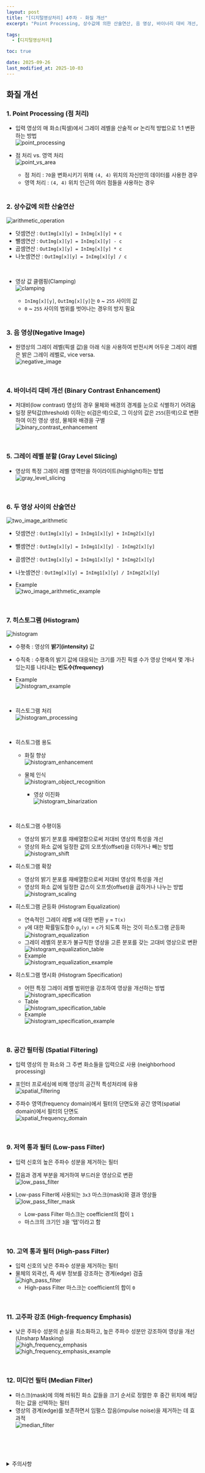 ```yaml
---
layout: post
title: "[디지털영상처리] 4주차 - 화질 개선"
excerpt: "Point Processing, 상수값에 의한 산술연산, 음 영상, 바이너리 대비 개선, 그레이 레벨 분할, 두 영상 사이의 산술연산, 히스토그램, 공간 필터링, 저역 통과 필터, 고역 통과 필터, 고주파 강조, 미디언 필터"

tags:
  - [디지털영상처리]

toc: true

date: 2025-09-26
last_modified_at: 2025-10-03
---
```

## 화질 개선
### 1. Point Processing (점 처리)
- 입력 영상의 매 화소(픽셀)에서 그레이 레벨을 산술적 or 논리적 방법으로 1:1 변환하는 방법  
![point_processing][def]  

- 점 처리 vs. 영역 처리  
![point_vs_area][def2]  
  - 점 처리 : `70`을 변화시키기 위해 `(4, 4)` 위치의 자신만의 데이터를 사용한 경우
  - 영역 처리 : `(4, 4)` 위치 인근의 여러 점들을 사용하는 경우  

  <br>

### 2. 상수값에 의한 산술연산  
![arithmetic_operation][def3]  
  - 덧셈연산 : `OutImg[x][y] = InImg[x][y] + c`
  - 뺄셈연산 : `OutImg[x][y] = InImg[x][y] - c`
  - 곱셈연산 : `OutImg[x][y] = InImg[x][y] * c`
  - 나눗셈연산 : `OutImg[x][y] = InImg[x][y] / c`  

<br>

- 영상 값 클램핑(Clamping)  
![clamping][def4]  
  - `InImg[x][y]`, `OutImg[x][y]`는 `0` ~ `255` 사이의 값
  - `0` ~ `255` 사이의 범위를 벗어나는 경우의 방지 필요  

  <br>

### 3. 음 영상(Negative Image)
- 원영상의 그레이 레벨(픽셀 값)을 아래 식을 사용하여 반전시켜 어두운 그레이 레벨은 밝은 그레이 레벨로, vice versa.  
![negative_image][def5]  

<br>

### 4. 바이너리 대비 개선 (Binary Contrast Enhancement)
- 저대비(low contrast) 영상의 경우 물체와 배경의 경계를 눈으로 식별하기 어려움
- 일정 문턱값(threshold) 이하는 `0`(검은색)으로, 그 이상의 값은 `255`(흰색)으로 변환하여 이진 영상 생성, 물체와 배경을 구별  
![binary_contrast_enhancement][def6]  

<br>

### 5. 그레이 레벨 분할 (Gray Level Slicing)  
- 영상의 특정 그레이 레벨 영역만을 하이라이트(highlight)하는 방법  
![gray_level_slicing][def7]  

<br>

### 6. 두 영상 사이의 산술연산  
![two_image_arithmetic][def8]  
  - 덧셈연산 : `OutImg[x][y] = InImg1[x][y] + InImg2[x][y]`
  - 뺄셈연산 : `OutImg[x][y] = InImg1[x][y] - InImg2[x][y]`
  - 곱셈연산 : `OutImg[x][y] = InImg1[x][y] * InImg2[x][y]`
  - 나눗셈연산 : `OutImg[x][y] = InImg1[x][y] / InImg2[x][y]`  

- Example  
![two_image_arithmetic_example][def9]  

<br>

### 7. 히스토그램 (Histogram)  
![histogram][def10]  
  - 수평축 : 영상의 **밝기(intensity)** 값  
  - 수직축 : 수평축의 밝기 값에 대응되는 크기를 가진 픽셀 수가 영상 안에서 몇 개나 있는지를 나타내는 **빈도수(frequency)**  

- Example  
![histogram_example][def11]  

<br>

- 히스토그램 처리  
![histogram_processing][def12]  

<br>

- 히스토그램 용도
  - 화질 향상  
  ![histogram_enhancement][def13]  

  - 물체 인식  
  ![histogram_object_recognition][def14]  
    - 영상 이진화  
    ![histogram_binarization][def15]  

<br>

- 히스토그램 수평이동
  - 영상의 밝기 분포를 재배열함으로써 저대비 영상의 특성을 개선
  - 영상의 화소 값에 일정한 값의 오프셋(offset)을 더하거나 빼는 방법  
  ![histogram_shift][def16]  

- 히스토그램 확장
  - 영상의 밝기 분포를 재배열함으로써 저대비 영상의 특성을 개선
  - 영상의 화소 값에 일정한 갑스이 오프셋(offset)을 곱하거나 나누는 방법  
  ![histogram_scaling][def17]  

- 히스토그램 균등화 (Histogram Equalization)  
  - 연속적인 그레이 레벨 x에 대한 변환 `y` = `T(x)`
  - `y`에 대한 확률밀도함수 `p`<sub>`y`</sub>`(y)` = `c`가 되도록 하는 것이 히스토그램 균등화  
  ![histogram_equalization][def18]
  - 그레이 레벨의 분포가 불규칙한 영상을 고른 분포를 갖는 고대비 영상으로 변환  
  ![histogram_equalization_table][def19]
  - Example  
  ![histogram_equalization_example][def20]

- 히스토그램 명시화 (Histogram Specification)
  - 어떤 특정 그레이 레벨 범위만을 강조하여 영상을 개선하는 방법  
  ![histogram_specification][def21]  
  - Table  
  ![histogram_specification_table][def22]  
  - Example  
  ![histogram_specification_example][def23]  

<br>

### 8. 공간 필터링 (Spatial Filtering)
- 입력 영상의 한 화소와 그 주변 화소들을 입력으로 사용 (neighborhood processing)
- 포인터 프로세싱에 비해 영상의 공간적 특성처리에 유용  
![spatial_filtering][def24]  

- 주파수 영역(frequency domain)에서 필터의 단면도와 공간 영역(spatial domain)에서 필터의 단면도  
![spatial_frequency_domain][def25]  

<br>

### 9. 저역 통과 필터 (Low-pass Filter)  
- 입력 신호의 높은 주파수 성분을 제거하는 필터
- 잡음과 경계 부분을 제거하여 부드러운 영상으로 변환  
![low_pass_filter][def26]  

- Low-pass Filter에 사용되는 `3x3` 마스크(mask)와 결과 영상들  
![low_pass_filter_mask][def27]  
  - Low-pass Filter 마스크는 coefficient의 합이 `1`  
  - 마스크의 크기인 `3`을 '탭'이라고 함  

<br>

### 10. 고역 통과 필터 (High-pass Filter)
- 입력 신호의 낮은 주파수 성분을 제거하는 필터  
- 물체의 외곽선, 즉 세부 정보를 강조하는 경계(edge) 검출  
![high_pass_filter][def28]  
  - High-pass Filter 마스크는 coefficient의 합이 `0`  

<br>

### 11. 고주파 강조 (High-frequency Emphasis)
- 낮은 주파수 성분의 손실을 최소화하고, 높은 주파수 성분만 강조하여 영상을 개선 (Unsharp Masking)  
![high_frequency_emphasis][def29]  
![high_frequency_emphasis_example][def30]  

<br>

### 12. 미디언 필터 (Median Filter)  
- 마스크(mask)에 의해 씌워진 화소 값들을 크기 순서로 정렬한 후 중간 위치에 해당하는 값을 선택하는 필터
- 영상의 경계(edge)를 보존하면서 임펄스 잡음(impulse noise)을 제거하는 데 효과적  
![median_filter][def31]  

<br>
<br>
<br>
<br>
<details>
<summary>주의사항</summary>
<div markdown="1">

이 포스팅은 강원대학교 김윤 교수님의 디지털영상처리 수업을 들으며 내용을 정리 한 것입니다.  
수업 내용에 대한 저작권은 교수님께 있으니,  
다른 곳으로의 무분별한 내용 복사를 자제해 주세요.

</div>
</details>

[def]: https://i.imgur.com/E4CFFNg.png
[def2]: https://i.imgur.com/9WZ4M05.png
[def3]: https://i.imgur.com/IFqcGKN.png
[def4]: https://i.imgur.com/PNiGl7X.png
[def5]: https://i.imgur.com/FGJDakz.png
[def6]: https://i.imgur.com/mJLaMdq.png
[def7]: https://i.imgur.com/yS2rhyw.png
[def8]: https://i.imgur.com/bfZw84A.png
[def9]: https://i.imgur.com/ocszDuB.png
[def10]: https://i.imgur.com/5PlFcew.png
[def11]: https://i.imgur.com/9OPujCV.png
[def12]: https://i.imgur.com/fhwqaso.png
[def13]: https://i.imgur.com/PbLyejQ.png
[def14]: https://i.imgur.com/nUrtuuA.png
[def15]: https://i.imgur.com/IhnwB3H.png
[def16]: https://i.imgur.com/uAN82VD.png
[def17]: https://i.imgur.com/tET49xw.png
[def18]: https://i.imgur.com/uNKMj7y.png
[def19]: https://i.imgur.com/DB5nX2F.png
[def20]: https://i.imgur.com/euDmZXN.png
[def21]: https://i.imgur.com/xJvkT1n.png
[def22]: https://i.imgur.com/Yv3sYfw.png
[def23]: https://i.imgur.com/yADZsYU.png
[def24]: https://i.imgur.com/gnvAfXD.png
[def25]: https://i.imgur.com/QXAN5ou.png
[def26]: https://i.imgur.com/VsbidLW.png
[def27]: https://i.imgur.com/D9XgbCC.png
[def28]: https://i.imgur.com/EdOiPI0.png
[def29]: https://i.imgur.com/2UGeJDV.png
[def30]: https://i.imgur.com/4m8N0ZD.png
[def31]: https://i.imgur.com/FCkktt1.png
